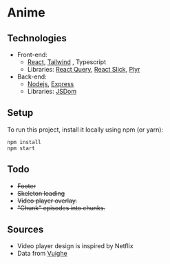 # Anime

## Technologies

- Front-end:
  - [React](https://github.com/facebook/react), [Tailwind](https://github.com/tailwindlabs/tailwindcss)
    , Typescript
  - Libraries: [React Query](https://github.com/tannerlinsley/react-query), [React Slick](https://github.com/akiran/react-slick), [Plyr](https://github.com/sampotts/plyr)
- Back-end:
  - [Nodejs](https://github.com/nodejs), [Express](https://github.com/expressjs/express)
  - Libraries: [JSDom](https://github.com/jsdom/jsdom)


## Setup

To run this project, install it locally using npm (or yarn):

```
npm install
npm start
```


## Todo

- <s>Footer</s> 
- <s>Skeleton loading</s> 
- <s>Video player overlay.</s> 
- <s>"Chunk" episodes into chunks.</s> 

## Sources

- Video player design is inspired by Netflix
- Data from [Vuighe](https://vuighe.com)
